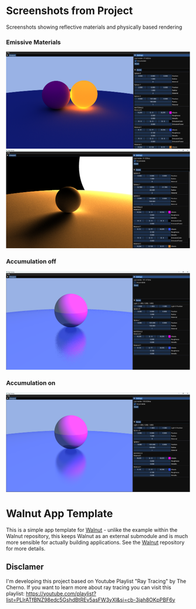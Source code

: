 # Screenshots from Project
Screenshots showing reflective materials and physically based rendering

### Emissive Materials
![Emissive1](screenshots/emissive1.png)
![Emissive2](screenshots/emissive2.png)


### Accumulation off
![Accumulation off](screenshots/accumulation-off.png)

### Accumulation on
![Accumulation on](screenshots/accumulation-on.png)


# Walnut App Template

This is a simple app template for [Walnut](https://github.com/TheCherno/Walnut) - unlike the example within the Walnut repository, this keeps Walnut as an external submodule and is much more sensible for actually building applications. See the [Walnut](https://github.com/TheCherno/Walnut) repository for more details.

## Disclamer
I'm developing this project based on Youtube Playlist "Ray Tracing" by The Cherno. 
If you want to learn more about ray tracing you can visit this playlist: https://youtube.com/playlist?list=PLlrATfBNZ98edc5GshdBtREv5asFW3yXl&si=cb-3jah8OKpPBF6y
